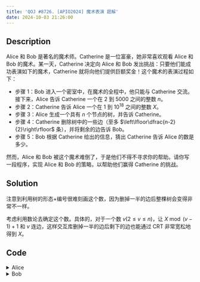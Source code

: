 ```yaml
---
title: 'QOJ #8726. [APIO2024] 魔术表演 题解'
date: 2024-10-03 21:26:00
---
```


## Description

Alice 和 Bob 是著名的魔术师。Catherine 是一位富豪，她非常喜欢观看 Alice 和 Bob 的魔术。某一天，Catherine 决定向 Alice 和 Bob 发出挑战：只要他们能成功表演如下的魔术，Catherine 就将向他们提供巨额奖金！这个魔术的表演过程如下：

- 步骤 $1$：Bob 进⼊⼀个密室中，在魔术的全程中，他只能与 Catherine 交流。接下来，Alice 告诉 Catherine ⼀个在 $2$ 到 $5000$ 之间的整数 $n$。
- 步骤 $2$：Catherine 告诉 Alice ⼀个在 $1$ 到 $10^{18}$ 之间的整数 $X$。
- 步骤 $3$：Alice 生成⼀个具有 $n$ 个节点的树，并告诉 Catherine。
- 步骤 $4$：Catherine 删除树中的⼀些边（至多 $\left\lfloor\dfrac{n-2}{2}\right\rfloor$ 条），并将剩余的边告诉 Bob。
- 步骤 $5$：Bob 根据 Catherine 给出的信息，猜出 Catherine 告诉 Alice 的数是多少。

然⽽，Alice 和 Bob 被这个魔术难倒了，于是他们不得不寻求你的帮助。请你写一段程序，实现 Alice 和 Bob 的策略，以帮助他们赢得 Catherine 的挑战。

## Solution

注意到利用树的形态+编号很难刻画这个数，因为删掉一半的边后整棵树会变得非常不一样。

考虑利用数论去确定这个数。具体的，对于一个数 $v(2\leq v\leq n)$，让 $X\bmod (v-1)+1$ 和 $v$ 连边，这样交互库删掉一半的边后剩下的边也能通过 CRT 非常宽松地得到 $X$。

## Code

<details>
<summary>Alice</summary>

```cpp
#include "Alice.h"
#include <bits/stdc++.h>

std::vector<std::pair<int, int>> Alice() {
  int n = 5000;
  long long x = setN(n);
  std::vector<std::pair<int, int>> ed;
  for (int i = 2; i <= n; ++i) ed.emplace_back(x % (i - 1) + 1, i);
  return ed;  
}
```
</details>

<details>
<summary>Bob</summary>

```cpp
#include "Bob.h"
#include <bits/stdc++.h>

using i128 = __int128_t;
using pii = std::pair<i128, i128>;

pii merge(pii a, pii b) {
  if (a.second > b.second) std::swap(a, b);
  i128 lcm = a.second / std::__gcd(a.second, b.second) * b.second;
  for (int i = 0; i < a.second; ++i)
    if ((b.first + b.second * i) % a.second == a.first)
      return {b.first + b.second * i, lcm};
}

long long Bob(std::vector<std::pair<int, int>> V) {
  pii now = {0, 1};
  for (auto [u, v] : V) {
    if (u > v) std::swap(u, v);
    now = merge(now, {u - 1, v - 1});
    if (now.second > (i128)1000000000000000000) return (long long)now.first;
  }
}
```
</details>
